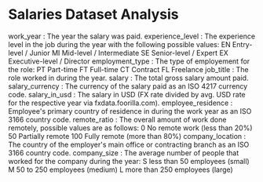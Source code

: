 # Salaries Dataset Analysis

work_year : The year the salary was paid.
experience_level : The experience level in the job during the year with the following possible values: EN Entry-level / Junior MI Mid-level / Intermediate SE Senior-level / Expert EX Executive-level / Director
employment_type : The type of employement for the role: PT Part-time FT Full-time CT Contract FL Freelance
job_title : The role worked in during the year.
salary : The total gross salary amount paid.
salary_currency : The currency of the salary paid as an ISO 4217 currency code.
salary_in_usd : The salary in USD (FX rate divided by avg. USD rate for the respective year via fxdata.foorilla.com).
employee_residence : Employee's primary country of residence in during the work year as an ISO 3166 country code.
remote_ratio : The overall amount of work done remotely, possible values are as follows: 0 No remote work (less than 20%) 50 Partially remote 100 Fully remote (more than 80%)
company_location : The country of the employer's main office or contracting branch as an ISO 3166 country code.
company_size : The average number of people that worked for the company during the year: S less than 50 employees (small) M 50 to 250 employees (medium) L more than 250 employees (large)
